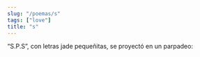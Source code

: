 ```yaml
---
slug: "/poemas/s"
tags: ["love"]
title: "s"
---
```

“S.P.S”, con letras jade pequeñitas, se proyectó en un parpadeo: